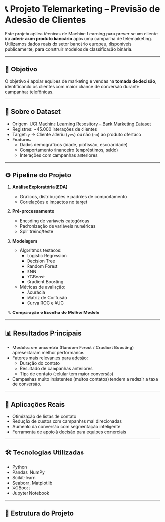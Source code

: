 # 📞 Projeto Telemarketing – Previsão de Adesão de Clientes

Este projeto aplica técnicas de Machine Learning para prever se um cliente irá **aderir a um produto bancário** após uma campanha de telemarketing. Utilizamos dados reais do setor bancário europeu, disponíveis publicamente, para construir modelos de classificação binária.

---

## 🎯 Objetivo

O objetivo é apoiar equipes de marketing e vendas na **tomada de decisão**, identificando os clientes com maior chance de conversão durante campanhas telefônicas.

---

## 🧩 Sobre o Dataset

- Origem: [UCI Machine Learning Repository – Bank Marketing Dataset](https://archive.ics.uci.edu/ml/datasets/bank+marketing)
- Registros: ~45.000 interações de clientes
- Target: `y` → Cliente aderiu (`yes`) ou não (`no`) ao produto ofertado
- Features: 
  - Dados demográficos (idade, profissão, escolaridade)
  - Comportamento financeiro (empréstimos, saldo)
  - Interações com campanhas anteriores

---

## ⚙️ Pipeline do Projeto

1. **Análise Exploratória (EDA)**
   - Gráficos, distribuições e padrões de comportamento
   - Correlações e impactos no target

2. **Pré-processamento**
   - Encoding de variáveis categóricas
   - Padronização de variáveis numéricas
   - Split treino/teste

3. **Modelagem**
   - Algoritmos testados:
     - Logistic Regression
     - Decision Tree
     - Random Forest
     - KNN
     - XGBoost
     - Gradient Boosting
   - Métricas de avaliação:
     - Acurácia
     - Matriz de Confusão
     - Curva ROC e AUC

4. **Comparação e Escolha do Melhor Modelo**

---

## 📊 Resultados Principais

- Modelos em ensemble (Random Forest / Gradient Boosting) apresentaram melhor performance.
- Fatores mais relevantes para adesão:
  - Duração do contato
  - Resultado de campanhas anteriores
  - Tipo de contato (celular tem maior conversão)
- Campanhas muito insistentes (muitos contatos) tendem a reduzir a taxa de conversão.

---

## 💼 Aplicações Reais

- Otimização de listas de contato
- Redução de custos com campanhas mal direcionadas
- Aumento da conversão com segmentação inteligente
- Ferramenta de apoio à decisão para equipes comerciais

---

## 🛠️ Tecnologias Utilizadas

- Python
- Pandas, NumPy
- Scikit-learn
- Seaborn, Matplotlib
- XGBoost
- Jupyter Notebook

---

## 📁 Estrutura do Projeto

